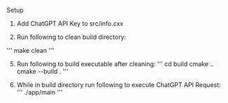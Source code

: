 Setup

1. Add ChatGPT API Key to src/info.cxx

2. Run following to clean build directory:

'''
make clean
'''

5. Run following to build executable after cleaning:
'''
cd build
cmake ..
cmake --build .
'''

7. While in build directory run following to execute ChatGPT API Request:
'''
./app/main
'''
    
